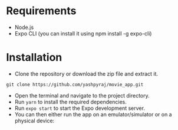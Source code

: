 
# Requirements
* Node.js
* Expo CLI (you can install it using npm install -g expo-cli)
# Installation
* Clone the repository or download the zip file and extract it.
```
git clone https://github.com/yashpyraj/movie_app.git
```
* Open the terminal and navigate to the project directory.
* Run ``` yarn ``` to install the required dependencies.
* Run ``` expo start ``` to start the Expo development server.
* You can then either run the app on an emulator/simulator or on a physical device:

